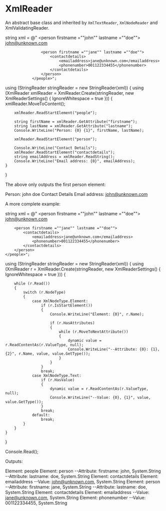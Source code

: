 # XmlReader

An abstract base class and inherited by `XmlTextReader`, `XmlNodeReader` and XmlValidatingReader.


string xml = @"<?xml version=""1.0"" encoding =""utf 8"" ?>
                <people>
                    <person firstname =""john"" lastname =""doe"">
                        <contactdetails>
                            <emailaddress>john@unknown.com</emailaddress>
                        </contactdetails>
                    </person>

                    <person firstname =""jane"" lastname =""doe"">
                        <contactdetails>
                            <emailaddress>jane@unknown.com</emailaddress>
                            <phonenumber>001122334455</phonenumber>
                        </contactdetails>
                    </person>
                </people>";

using (StringReader stringReader = new StringReader(xml))
{
    using (XmlReader xmlReader = XmlReader.Create(stringReader, new XmlReaderSettings() { IgnoreWhitespace = true }))
    {
        xmlReader.MoveToContent();

        xmlReader.ReadStartElement("people");

        string firstName = xmlReader.GetAttribute("firstname");
        string lastName = xmlReader.GetAttribute("lastname");
        Console.WriteLine("Person: {0} {1}", firstName, lastName);

        xmlReader.ReadStartElement("person");

        Console.WriteLine("Contact Details");
        xmlReader.ReadStartElement("contactdetails");
        string emailAddress = xmlReader.ReadString();
        Console.WriteLine("Email address: {0}", emailAddress);
    }
}

The above only outputs the first person element:


Person: john doe
Contact Details
Email address:  john@unknown.com

A more complete example:


string xml = @"<?xml version=""1.0"" encoding =""utf 8"" ?>
    <people>
        <person firstname =""john"" lastname =""doe"">
            <contactdetails>
                <emailaddress>john@unknown.com</emailaddress>
            </contactdetails>
        </person>

        <person firstname =""jane"" lastname =""doe"">
            <contactdetails>
                <emailaddress>jane@unknown.com</emailaddress>
                <phonenumber>001122334455</phonenumber>
            </contactdetails>
        </person>
    </people>";

using (StringReader stringReader = new StringReader(xml))
{
    using (XmlReader r = XmlReader.Create(stringReader, new XmlReaderSettings() { IgnoreWhitespace = true }))
    {

        while (r.Read())
        {
            switch (r.NodeType)
            {
                case XmlNodeType.Element:
                    if (r.IsStartElement())
                    {
                        Console.WriteLine("Element: {0}", r.Name);

                        if (r.HasAttributes)
                        {
                            while (r.MoveToNextAttribute())
                            {
                                dynamic value = r.ReadContentAs(r.ValueType, null);
                                Console.WriteLine("--Attribute: {0}: {1}, {2}", r.Name, value, value.GetType());
                            }
                        }
                    }
                    break;
                case XmlNodeType.Text:
                    if (r.HasValue)
                    {
                        dynamic value = r.ReadContentAs(r.ValueType, null);
                        Console.WriteLine("--Value: {0}, {1}", value, value.GetType());
                    }
                    break;
                default:
                    break;
            }
        }
    }
}

Console.Read();

Outputs:


Element: people
Element: person
--Attribute: firstname: john, System.String
--Attribute: lastname: doe, System.String
Element: contactdetails
Element: emailaddress
--Value: john@unknown.com, System.String
Element: person
--Attribute: firstname: jane, System.String
--Attribute: lastname: doe, System.String
Element: contactdetails
Element: emailaddress
--Value: jane@unknown.com, System.String
Element: phonenumber
--Value: 001122334455, System.String


<!--stackedit_data:
eyJoaXN0b3J5IjpbOTExMjMzNjQzLC0xMzc4MTc4OTUxXX0=
-->